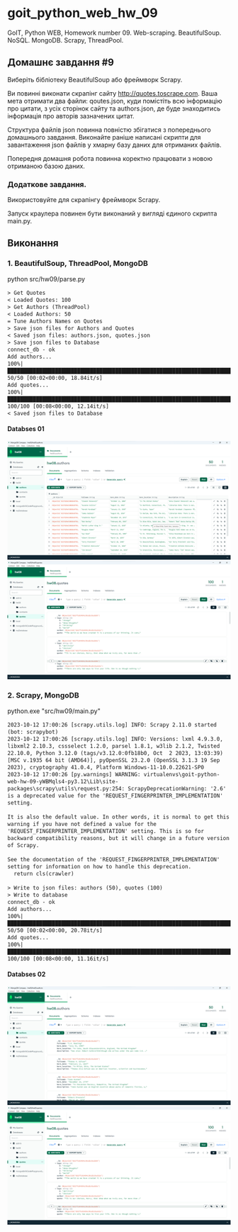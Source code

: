 # goit_python_web_hw_09
GoIT, Python WEB, Homework number 09. Web-scraping. BeautifulSoup. NoSQL. MongoDB. Scrapy, ThreadPool.

## Домашнє завдання #9

Виберіть бібліотеку BeautifulSoup або фреймворк Scrapy. 

Ви повинні виконати скрапінг сайту http://quotes.toscrape.com. Ваша мета отримати два файли: qoutes.json, куди помістіть всю інформацію про цитати, з усіх сторінок сайту та authors.json, де буде знаходитись інформація про авторів зазначених цитат. 

Структура файлів json повинна повністю збігатися з попереднього домашнього завдання. Виконайте раніше написані скрипти для завантаження json файлів у хмарну базу даних для отриманих файлів. 

Попередня домашня робота повинна коректно працювати з новою отриманою базою даних.

### Додаткове завдання.
Використовуйте для скрапінгу фреймворк Scrapy. 

Запуск краулера повинен бути виконаний у вигляді єдиного скрипта main.py.


## Виконання
### 1. BeautifulSoup, ThreadPool, MongoDB
python src/hw09/parse.py
```
> Get Quotes
< Loaded Quotes: 100
> Get Authors (ThreadPool)
< Loaded Authors: 50
= Tune Authors Names on Quotes
> Save json files for Authors and Quotes
< Saved json files: authors.json, quotes.json
> Save json files to Database
connect_db - ok
Add authors...
100%|████████████████████████████████████████████████████████████████████████████████████████████| 50/50 [00:02<00:00, 18.84it/s]
Add quotes...
100%|██████████████████████████████████████████████████████████████████████████████████████████| 100/100 [00:08<00:00, 12.14it/s]
< Saved json files to Database
```
#### Databses 01
![Authors](doc/db-authors-01.png)
![Quotes](doc/db-quotes-02.png)


### 2. Scrapy, MongoDB
python.exe "src/hw09/main.py"
```
2023-10-12 17:00:26 [scrapy.utils.log] INFO: Scrapy 2.11.0 started (bot: scrapybot)
2023-10-12 17:00:26 [scrapy.utils.log] INFO: Versions: lxml 4.9.3.0, libxml2 2.10.3, cssselect 1.2.0, parsel 1.8.1, w3lib 2.1.2, Twisted 22.10.0, Python 3.12.0 (tags/v3.12.0:0fb18b0, Oct  2 2023, 13:03:39) [MSC v.1935 64 bit (AMD64)], pyOpenSSL 23.2.0 (OpenSSL 3.1.3 19 Sep 2023), cryptography 41.0.4, Platform Windows-11-10.0.22621-SP0
2023-10-12 17:00:26 [py.warnings] WARNING: virtualenvs\goit-python-web-hw-09-yWBMqls4-py3.12\Lib\site-packages\scrapy\utils\request.py:254: ScrapyDeprecationWarning: '2.6' is a deprecated value for the 'REQUEST_FINGERPRINTER_IMPLEMENTATION' setting.

It is also the default value. In other words, it is normal to get this warning if you have not defined a value for the 'REQUEST_FINGERPRINTER_IMPLEMENTATION' setting. This is so for backward compatibility reasons, but it will change in a future version of Scrapy.

See the documentation of the 'REQUEST_FINGERPRINTER_IMPLEMENTATION' setting for information on how to handle this deprecation.    
  return cls(crawler)

> Write to json files: authors (50), quotes (100)
> Write to database
connect_db - ok
Add authors...
100%|████████████████████████████████████████████████████████████████████████████████████████████| 50/50 [00:02<00:00, 20.78it/s]
Add quotes...
100%|██████████████████████████████████████████████████████████████████████████████████████████| 100/100 [00:08<00:00, 11.16it/s]

```
#### Databses 02
![Authors](doc/db-authors-02.png)
![Quotes](doc/db-quotes-02.png)



